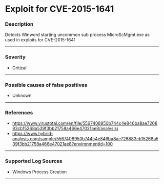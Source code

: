 # Exploit for CVE-2015-1641
### Description

Detects Winword starting uncommon sub process MicroScMgmt.exe as used in exploits for CVE-2015-1641

-------------------
### Severity

- Critical

-------------------
<!---
### Detailed Information

- Why is this alert triggered?
- What are the typical causes that generate this alert? (e.g. port scans, unusual file access activity, etc...)
- Which corroborating information should be looked up?
- Any supporting queries to get more information?
- Any supporting visualizations to get more information?

-------------------
--->
### Possible causes of false positives

- Unknown

-------------------
### References

- https://www.virustotal.com/en/file/5567408950b744c4e846ba8ae726883cb15268a539f3bb21758a466e47021ae8/analysis/
- https://www.hybrid-analysis.com/sample/5567408950b744c4e846ba8ae726883cb15268a539f3bb21758a466e47021ae8?environmentId=100

-------------------
### Supported Log Sources

- Windows Process Creation

-------------------
